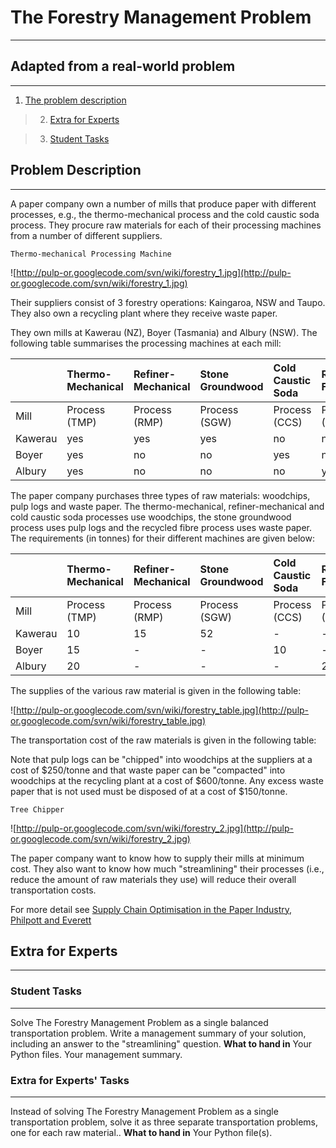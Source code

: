 # The Forestry Management Problem #

---

## Adapted from a real-world problem ##

---

  1. [The problem description](http://130.216.209.237/engsci392/pulp/ForestryManagement#description)

> 2. [Extra for Experts](http://130.216.209.237/engsci392/pulp/ForestryManagement#extra)

> 3. [Student Tasks](http://130.216.209.237/engsci392/pulp/ForestryManagement#tasks)

## Problem Description ##

---

A paper company own a number of mills that produce paper with different processes, e.g., the thermo-mechanical process and the cold caustic soda process. They procure raw materials for each of their processing machines from a number of different suppliers.

`Thermo-mechanical Processing Machine`

![http://pulp-or.googlecode.com/svn/wiki/forestry_1.jpg](http://pulp-or.googlecode.com/svn/wiki/forestry_1.jpg)


Their suppliers consist of 3 forestry operations: Kaingaroa, NSW and Taupo. They also own a recycling plant where they receive waste paper.

They own mills at Kawerau (NZ), Boyer (Tasmania) and Albury (NSW). The following table summarises the processing machines at each mill:

|    |Thermo-Mechanical | Refiner-Mechanical | Stone Groundwood | Cold Caustic Soda | Recycled Fibre |
|:---|:-----------------|:-------------------|:-----------------|:------------------|:---------------|
|Mill | Process (TMP) | Process (RMP) | Process (SGW) | Process (CCS) | Process (RCF) |
|Kawerau | yes | yes | yes |no | no |
|Boyer  |yes | no  |no | yes | no |
|Albury  |yes | no | no | no | yes |


The paper company purchases three types of raw materials: woodchips, pulp logs and waste paper. The thermo-mechanical, refiner-mechanical and cold caustic soda processes use woodchips, the stone groundwood process uses pulp logs and the recycled fibre process uses waste paper. The requirements (in tonnes) for their different machines are given below:

|    | Thermo-Mechanical | Refiner-Mechanical | Stone Groundwood | Cold Caustic Soda | Recycled Fibre |
|:---|:------------------|:-------------------|:-----------------|:------------------|:---------------|
|Mill | Process (TMP) | Process (RMP) | Process (SGW) | Process (CCS) | Process (RCF) |
|Kawerau | 10 | 15 | 52 | - | - |
|Boyer | 15 | - | - | 10 | - |
|Albury | 20 | - | - | - | 22 |


The supplies of the various raw material is given in the following table:

![http://pulp-or.googlecode.com/svn/wiki/forestry_table.jpg](http://pulp-or.googlecode.com/svn/wiki/forestry_table.jpg)


The transportation cost of the raw materials is given in the following table:


Note that pulp logs can be "chipped" into woodchips at the suppliers at a cost of $250/tonne and that waste paper can be "compacted" into woodchips at the recycling plant at a cost of $600/tonne. Any excess waste paper that is not used must be disposed of at a cost of $150/tonne.

`Tree Chipper`

![http://pulp-or.googlecode.com/svn/wiki/forestry_2.jpg](http://pulp-or.googlecode.com/svn/wiki/forestry_2.jpg)


The paper company want to know how to supply their mills at minimum cost. They also want to know how much "streamlining" their processes (i.e., reduce the amount of raw materials they use) will reduce their overall transportation costs.

For more detail see [Supply Chain Optimisation in the Paper Industry, Philpott and Everett](http://www.springerlink.com/content/jawl58272mytx03h/)


## Extra for Experts ##

---

### Student Tasks ###

---

Solve The Forestry Management Problem as a single balanced transportation problem. Write a management summary of your solution, including an answer to the "streamlining" question.
**What to hand in** Your Python files. Your management summary.

### Extra for Experts' Tasks ###

---

Instead of solving The Forestry Management Problem as a single transportation problem, solve it as three separate transportation problems, one for each raw material..
**What to hand in** Your Python file(s).